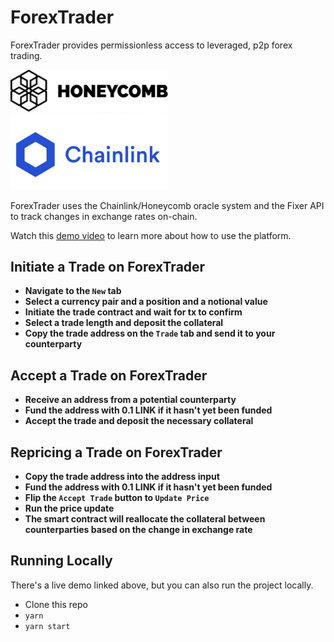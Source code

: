 # ForexTrader

ForexTrader provides permissionless access to leveraged, p2p forex trading.


<img src="./src/assets/honeycombwhite.png" width="50%" margin="10px">
<img src="./src/assets/chainlink.png" width="50%"  marginLeft="-9px">



ForexTrader uses the Chainlink/Honeycomb oracle system and the Fixer API to track changes in exchange rates on-chain.

Watch this [demo video](https://www.youtube.com/watch?v=7OARI0ggJVc) to learn more about how to use the platform.

## Initiate a Trade on ForexTrader
* **Navigate to the `New` tab**
* **Select a currency pair and a position and a notional value**
* **Initiate the trade contract and wait for tx to confirm**
* **Select a trade length and deposit the collateral**
* **Copy the trade address on the `Trade` tab and send it to your counterparty**

## Accept a Trade on ForexTrader
* **Receive an address from a potential counterparty**
* **Fund the address with 0.1 LINK if it hasn't yet been funded**
* **Accept the trade and deposit the necessary collateral**

## Repricing a Trade on ForexTrader
* **Copy the trade address into the address input**
* **Fund the address with 0.1 LINK if it hasn't yet been funded**
* **Flip the `Accept Trade` button to `Update Price`**
* **Run the price update**
* **The smart contract will reallocate the collateral between counterparties based on the change in exchange rate**



## Running Locally

There's a live demo linked above, but you can also run the project locally.

* Clone this repo
* `yarn`
* `yarn start`


